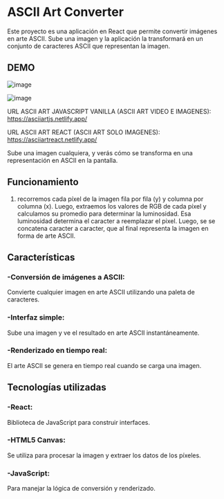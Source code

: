 # ASCII Art Converter
Este proyecto es una aplicación en React que permite convertir imágenes en arte ASCII. Sube una imagen y la aplicación la transformará en un conjunto de caracteres ASCII que representan la imagen.
## DEMO
![image](https://github.com/user-attachments/assets/608e5515-00ac-4a73-9a85-1db62a5206aa)

![image](https://github.com/user-attachments/assets/6591852e-20d2-450d-a922-a3150349f02e)

URL ASCII ART JAVASCRIPT VANILLA (ASCII ART VIDEO E IMAGENES): https://asciiartjs.netlify.app/ 

URL ASCII ART REACT (ASCII ART SOLO IMAGENES): https://asciiartreact.netlify.app/

Sube una imagen cualquiera, y verás cómo se transforma en una representación en ASCII en la pantalla.
## Funcionamiento
1. recorremos cada píxel de la imagen fila por fila (y) y columna por columna (x). Luego, extraemos los valores de RGB de cada píxel y calculamos su promedio para determinar la luminosidad. Esa luminosidad determina el caracter a reemplazar el pixel. Luego, se se concatena caracter a caracter, que al final representa la imagen en forma de arte ASCII.
## Características
### -Conversión de imágenes a ASCII: 
Convierte cualquier imagen en arte ASCII utilizando una paleta de caracteres.
### -Interfaz simple: 
Sube una imagen y ve el resultado en arte ASCII instantáneamente.
### -Renderizado en tiempo real: 
El arte ASCII se genera en tiempo real cuando se carga una imagen.
## Tecnologías utilizadas
### -React: 
Biblioteca de JavaScript para construir interfaces.
### -HTML5 Canvas: 
Se utiliza para procesar la imagen y extraer los datos de los píxeles.
### -JavaScript: 
Para manejar la lógica de conversión y renderizado.
